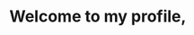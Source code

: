 <h1>Welcome to my profile,</h1>


   <!-- <a href="https://www.twitter.com/devendrapoonia0" target="_blank" class="none">
    <i class="fa fa-twitter"></i>
    </a>
    <a href="https://www.instagram.com/poonia_devendra" target="_blank" class="none">
    <i class="fa fa-instagram"></i>
    </a>
    <a href="https://www.linkedin.com/in/devendra-poonia" target="_blank" class="none">
    <i class="fa fa-linkedin"></i>
    </a>

    <p>I am an Web Developer at self employeed.</p>
    <p>I make projects of python.And love to learn python</p>
    <p>You can mail me at <a href="mailto:devendrapoonia9983@gmail.com" class="email">devendrapoonia9983@gmail.com</a></p>
    -->
